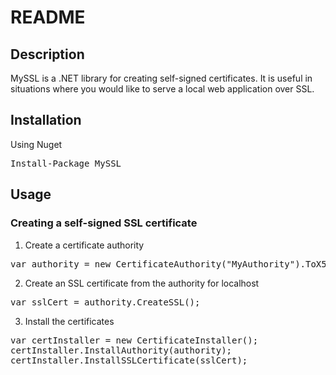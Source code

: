 # README

## Description

MySSL is a .NET library for creating self-signed certificates.  It is useful in situations where you would like to serve a local web application over SSL.

## Installation

Using Nuget

<pre>
Install-Package MySSL
</pre>

## Usage

### Creating a self-signed SSL certificate

1. Create a certificate authority

<pre>
var authority = new CertificateAuthority("MyAuthority").ToX509Certificate();
</pre>

2. Create an SSL certificate from the authority for localhost

<pre>
var sslCert = authority.CreateSSL(); 
</pre>

3. Install the certificates

<pre>
var certInstaller = new CertificateInstaller();
certInstaller.InstallAuthority(authority);
certInstaller.InstallSSLCertificate(sslCert);
</pre>
